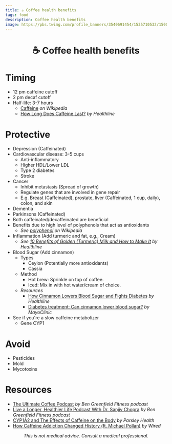 ```yaml
---
title: ☕️ Coffee health benefits
tags: food
description: Coffee health benefits
image: https://pbs.twimg.com/profile_banners/3540691454/1535710532/1500x500
---
```


<h1 style="text-align: center;">☕️ Coffee health benefits</h1>

# Timing

- 12 pm caffeine cutoff
- 2 pm decaf cutoff
- Half-life: 3-7 hours
    - [Caffeine](https://en.wikipedia.org/wiki/Caffeine#Pharmacokinetics) *on Wikipedia*
    - [How Long Does Caffeine Last?](https://www.healthline.com/health/how-long-does-caffeine-last) *by Healthline*

# Protective

- Depression (Caffeinated)
- Cardiovascular disease: 3-5 cups
    - Anti-inflammatory
    - Higher HDL/Lower LDL
    - Type 2 diabetes
    - Stroke
- Cancer
    - Inhibit metastasis (Spread of growth)
    - Regulate genes that are involved in gene repair
    - E.g. Breast (Caffeinated), prostate, liver (Caffeinated, 1 cup, daily), colon, and skin
- Dementia
- Parkinsons (Caffeinated)
- Both caffeinated/decaffeinated are beneficial
- Benefits due to high level of polyphenols that act as antioxidants
    - *See [polyphenol](https://en.wikipedia.org/wiki/Polyphenol) on Wikipedia*
- Inflammation (Add turmeric and fat, e.g., Cream)
    - *See [10 Benefits of Golden (Turmeric) Milk and How to Make It](https://www.healthline.com/nutrition/golden-milk-turmeric) by Healthline*
- Blood Sugar (Add cinnamon)
    - Types
        - Ceylon (Potentially more antioxidants)
        - Cassia
    - Method
        - Hot brew: Sprinkle on top of coffee.
        - Iced: Mix in with hot water/cream of choice.
    - *Resources*
        - [How Cinnamon Lowers Blood Sugar and Fights Diabetes](https://www.healthline.com/nutrition/cinnamon-and-diabetes) *by Healthline*
        - [Diabetes treatment: Can cinnamon lower blood sugar?](https://www.mayoclinic.org/diseases-conditions/diabetes/expert-answers/diabetes/faq-20058472) *by MayoClinic*
- See if you're a slow caffeine metabolizer
    - Gene CYP1

# Avoid

- Pesticides
- Mold
- Mycotoxins

# Resources

- [The Ultimate Coffee Podcast](https://bengreenfieldfitness.com/podcast/nutrition-podcasts/healthiest-coffee/) *by Ben Greenfield Fitness podcast*
- [Live a Longer, Healthier Life Podcast With Dr. Sanjiv Chopra](https://bengreenfieldfitness.com/podcast/anti-aging-podcasts/live-a-longer-healthier-life-podcast-with-dr-sanjiv-chopra/) *by Ben Greenfield Fitness podcast*
- [CYP1A2 and The Effects of Caffeine on the Body](https://www.parsleyhealth.com/blog/cyp1a2-effects-of-caffeine-on-the-body) *by Parsley Health*
- [How Caffeine Addiction Changed History (ft. Michael Pollan)](https://www.youtube.com/watch?v=WD6cYabx0nk) *by Wired*

<p style="text-align: center; font-style: italic">This is not medical advice. Consult a medical professional.</p>
